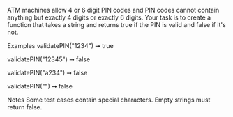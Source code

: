 ATM machines allow 4 or 6 digit PIN codes and PIN codes cannot contain anything but exactly 4 digits or exactly 6 digits. Your task is to create a function that takes a string and returns true if the PIN is valid and false if it's not.

Examples
validatePIN("1234") ➞ true

validatePIN("12345") ➞ false

validatePIN("a234") ➞ false

validatePIN("") ➞ false

Notes
Some test cases contain special characters.
Empty strings must return false.